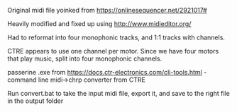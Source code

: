 Original midi file yoinked from https://onlinesequencer.net/2921017#

Heavily modified and fixed up using http://www.midieditor.org/

Had to reformat into four monophonic tracks, and 1:1 tracks with channels.

CTRE appears to use one channel per motor. Since we have four motors that play music, split into four monophonic channels. 

passerine .exe from https://docs.ctr-electronics.com/cli-tools.html - command line midi->chrp converter from CTRE

Run convert.bat to take the input midi file, export it, and save to the right file in the output folder
